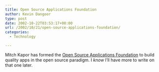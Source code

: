 ```yaml
---
title: Open Source Applications Foundation
author: Kevin Dangoor
type: post
date: 2002-10-22T03:53:17+00:00
url: /2002/10/21/open-source-applications-foundation/
categories:
  - Technology

---
```

Mitch Kapor has formed the [Open Source Applications Foundation][1] to build quality apps in the open source paradigm. I _know_ I&#8217;ll have more to write on that one later.

 [1]: http://www.osafoundation.org
